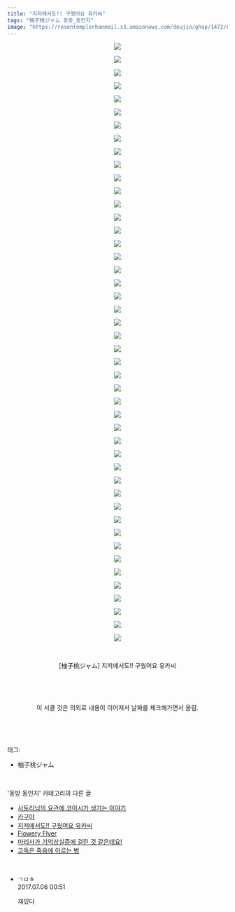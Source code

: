 ```yaml
---
title: "지저에서도!! 구웠어요 유카씨"
tags: "柚子桃ジャム 동방_동인지"
image: "https://rosentemplerhanmail.s3.amazonaws.com/doujin/ghap/1472/001.jpg"
---
```

<div class="article">
<p style="text-align: center; clear: none; float: none;"><img src="{{ site.imgserver11 }}/ghap/1472/001.jpg"/></p>
<p style="text-align: center; clear: none; float: none;"><img src="{{ site.imgserver11 }}/ghap/1472/002.jpg"/></p>
<p style="text-align: center; clear: none; float: none;"><img src="{{ site.imgserver11 }}/ghap/1472/003.jpg"/></p>
<p style="text-align: center; clear: none; float: none;"><img src="{{ site.imgserver11 }}/ghap/1472/004.jpg"/></p>
<p style="text-align: center; clear: none; float: none;"><img src="{{ site.imgserver11 }}/ghap/1472/005.jpg"/></p>
<p style="text-align: center; clear: none; float: none;"><img src="{{ site.imgserver11 }}/ghap/1472/006.jpg"/></p>
<p style="text-align: center; clear: none; float: none;"><img src="{{ site.imgserver11 }}/ghap/1472/007.jpg"/></p>
<p style="text-align: center; clear: none; float: none;"><img src="{{ site.imgserver11 }}/ghap/1472/008.jpg"/></p>
<p style="text-align: center; clear: none; float: none;"><img src="{{ site.imgserver11 }}/ghap/1472/009.jpg"/></p>
<p style="text-align: center; clear: none; float: none;"><img src="{{ site.imgserver11 }}/ghap/1472/010.jpg"/></p>
<p style="text-align: center; clear: none; float: none;"><img src="{{ site.imgserver11 }}/ghap/1472/011.jpg"/></p>
<p style="text-align: center; clear: none; float: none;"><img src="{{ site.imgserver11 }}/ghap/1472/012.jpg"/></p>
<p style="text-align: center; clear: none; float: none;"><img src="{{ site.imgserver11 }}/ghap/1472/013.jpg"/></p>
<p style="text-align: center; clear: none; float: none;"><img src="{{ site.imgserver11 }}/ghap/1472/014.jpg"/></p>
<p style="text-align: center; clear: none; float: none;"><img src="{{ site.imgserver11 }}/ghap/1472/015.jpg"/></p>
<p style="text-align: center; clear: none; float: none;"><img src="{{ site.imgserver11 }}/ghap/1472/016.jpg"/></p>
<p style="text-align: center; clear: none; float: none;"><img src="{{ site.imgserver11 }}/ghap/1472/017.jpg"/></p>
<p style="text-align: center; clear: none; float: none;"><img src="{{ site.imgserver11 }}/ghap/1472/018.jpg"/></p>
<p style="text-align: center; clear: none; float: none;"><img src="{{ site.imgserver11 }}/ghap/1472/019.jpg"/></p>
<p style="text-align: center; clear: none; float: none;"><img src="{{ site.imgserver11 }}/ghap/1472/020.jpg"/></p>
<p style="text-align: center; clear: none; float: none;"><img src="{{ site.imgserver11 }}/ghap/1472/021.jpg"/></p>
<p style="text-align: center; clear: none; float: none;"><img src="{{ site.imgserver11 }}/ghap/1472/022.jpg"/></p>
<p style="text-align: center; clear: none; float: none;"><img src="{{ site.imgserver11 }}/ghap/1472/023.jpg"/></p>
<p style="text-align: center; clear: none; float: none;"><img src="{{ site.imgserver11 }}/ghap/1472/024.jpg"/></p>
<p style="text-align: center; clear: none; float: none;"><img src="{{ site.imgserver11 }}/ghap/1472/025.jpg"/></p>
<p style="text-align: center; clear: none; float: none;"><img src="{{ site.imgserver11 }}/ghap/1472/026.jpg"/></p>
<p style="text-align: center; clear: none; float: none;"><img src="{{ site.imgserver11 }}/ghap/1472/027.jpg"/></p>
<p style="text-align: center; clear: none; float: none;"><img src="{{ site.imgserver11 }}/ghap/1472/028.jpg"/></p>
<p style="text-align: center; clear: none; float: none;"><img src="{{ site.imgserver11 }}/ghap/1472/029.jpg"/></p>
<p style="text-align: center; clear: none; float: none;"><img src="{{ site.imgserver11 }}/ghap/1472/030.jpg"/></p>
<p style="text-align: center; clear: none; float: none;"><img src="{{ site.imgserver11 }}/ghap/1472/031.jpg"/></p>
<p style="text-align: center; clear: none; float: none;"><img src="{{ site.imgserver11 }}/ghap/1472/032.jpg"/></p>
<p style="text-align: center; clear: none; float: none;"><img src="{{ site.imgserver11 }}/ghap/1472/033.jpg"/></p>
<p style="text-align: center; clear: none; float: none;"><img src="{{ site.imgserver11 }}/ghap/1472/034.jpg"/></p>
<p style="text-align: center; clear: none; float: none;"><img src="{{ site.imgserver11 }}/ghap/1472/035.jpg"/></p>
<p style="text-align: center; clear: none; float: none;"><img src="{{ site.imgserver11 }}/ghap/1472/036.jpg"/></p>
<p style="text-align: center; clear: none; float: none;"><img src="{{ site.imgserver11 }}/ghap/1472/037.jpg"/></p>
<p style="text-align: center; clear: none; float: none;"><img src="{{ site.imgserver11 }}/ghap/1472/038.jpg"/></p>
<p style="text-align: center; clear: none; float: none;"><img src="{{ site.imgserver11 }}/ghap/1472/039.jpg"/></p>
<p style="text-align: center; clear: none; float: none;"><img src="{{ site.imgserver11 }}/ghap/1472/040.jpg"/></p>
<p style="text-align: center; clear: none; float: none;"><img src="{{ site.imgserver11 }}/ghap/1472/041.jpg"/></p>
<p style="text-align: center; clear: none; float: none;"><img src="{{ site.imgserver11 }}/ghap/1472/042.jpg"/></p>
<p style="text-align: center; clear: none; float: none;"><img src="{{ site.imgserver11 }}/ghap/1472/043.jpg"/></p>
<p style="text-align: center; clear: none; float: none;"><img src="{{ site.imgserver11 }}/ghap/1472/044.jpg"/></p>
<p style="text-align: center; clear: none; float: none;"><img src="{{ site.imgserver11 }}/ghap/1472/045.jpg"/></p>
<p style="text-align: center; clear: none; float: none;"><img src="{{ site.imgserver11 }}/ghap/1472/046.jpg"/></p>
<p style="text-align: center; clear: none; float: none;"><br/></p>
<p style="text-align: center; clear: none; float: none;">[柚子桃ジャム] 지저에서도!! 구웠어요 유카씨</p>
<p style="text-align: center; clear: none; float: none;"><br/></p>
<p style="text-align: center; clear: none; float: none;"><br/></p>
<p style="text-align: center; clear: none; float: none;">이 서클 것은 의외로 내용이 이어져서 날짜를 체크해가면서 올림.</p>
<p><br/></p>
</div><br/>
<div class="tagTrail">
<p>태그: </p>
<ul>
<li>柚子桃ジャム</li>
</ul>
</div><br/>
<div class="another">
<p>'동방 동인지' 카테고리의 다른 글</p>
<ul>
<li><a href="/ghap_1475">사토리님의 요관에 코이시가 생기는 이야기</a></li>
<li><a href="/ghap_1473">카구야</a></li>
<li><a href="/ghap_1472">지저에서도!! 구웠어요 유카씨</a></li>
<li><a href="/ghap_1471">Flowery Flyer</a></li>
<li><a href="/ghap_1470">마리사가 기억상실증에 걸린 것 같은데요!</a></li>
<li><a href="/ghap_1469">고독은 죽음에 이르는 병</a></li>
</ul>
</div><br/>
<div class="cb_module cb_fluid">
<div class="cb_wrt cb_profile">
<div class="comment">
<ul>
<li class="cb_thumb_off" id="comment15030101">
<div class="cb_comment_area">
<div class="cb_info_area">
<div class="cb_section">
<span class="cb_nick_name">ㄱㅁㅎ</span>
</div>
<div class="cb_section">
<span class="cb_date">2017.07.06 00:51 </span>
</div>
</div>
<div class="cb_dsc_comment">
<p class="cb_dsc">
											재밌다
										</p>
</div>
</div></li>
</ul>
</div>
</div><!-- commentList close -->
</div><br/>
